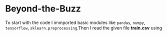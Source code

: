 # Beyond-the-Buzz
To start with the code I immported basic modules like `pandas`, `numpy`, `tensorflow`, `sklearn.preprocessing`.Then I read the given file __train.csv__ using
